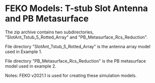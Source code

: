 # FEKO Models: T-stub Slot Antenna and PB Metasurface

The zip archive contains two subdirectories, "SlotAnt_Tstub_5_Rotted_Array" and "PB_Metasurface_Rcs_Reduction".

File directory "SlotAnt_Tstub_5_Rotted_Array" is the antenna array model used in Example 1.

File directory "PB_Metasurface_Rcs_Reduction" is the PB metasurface model used in example 2.

Notes: FEKO v2021.1 is used for creating these simulation models.

